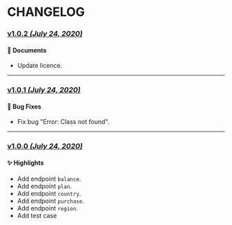 # CHANGELOG

### [v1.0.2 _(July 24, 2020)_](https://github.com/dataplans/dataplans-php/releases/tag/v1.0.2)

#### 📝 Documents

- Update licence.

---

### [v1.0.1 _(July 24, 2020)_](https://github.com/dataplans/dataplans-php/releases/tag/v1.0.1)

#### 👾 Bug Fixes

- Fix bug "Error: Class not found".

---

### [v1.0.0 _(July 24, 2020)_](https://github.com/dataplans/dataplans-php/releases/tag/v1.0.0)

#### ✨ Highlights

- Add endpoint `balance`.
- Add endpoint `plan`.
- Add endpoint `country`.
- Add endpoint `purchase`.
- Add endpoint `region`.
- Add test case
